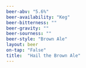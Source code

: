 ```yaml
---
beer-abv: "5.6%"
beer-availability: "Keg"
beer-bitterness: ""
beer-gravity: ""
beer-sourness: ""
beer-style: "Brown Ale"
layout: beer
on-tap: "False"
title:  "Hail the Brown Ale"
---
```

